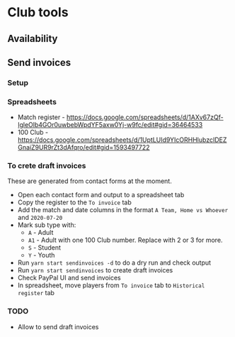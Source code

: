 # Club tools

## Availability


## Send invoices
### Setup

### Spreadsheets
* Match register - https://docs.google.com/spreadsheets/d/1AXv67zQf-lgleOlb4GOr0uwbebWpdYF5axw0Yj-w9fc/edit#gid=36464533
* 100 Club - https://docs.google.com/spreadsheets/d/1UptLUId9YIcORHHlubzcIDEZGnaiZ9UR9rZt3dAfqro/edit#gid=1593497722

### To crete draft invoices
These are generated from contact forms at the moment.
* Open each contact form and output to a spreadsheet tab
* Copy the register to the `To invoice` tab
* Add the match and date columns in the format `A Team, Home vs Whoever` and `2020-07-20`
* Mark sub type with:
  * `A` - Adult
  * `A1` - Adult with one 100 Club number. Replace with 2 or 3 for more.
  * `S` - Student
  * `Y` - Youth
* Run `yarn start sendinvoices -d` to do a dry run and check output
* Run `yarn start sendinvoices` to create draft invoices
* Check PayPal UI and send invoices
* In spreadsheet, move players from `To invoice` tab to `Historical register` tab

### TODO
* Allow to send draft invoices
